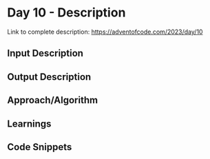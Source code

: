 # Day 10 - Description

Link to complete description: https://adventofcode.com/2023/day/10
## Input Description


## Output Description


## Approach/Algorithm


## Learnings


## Code Snippets


